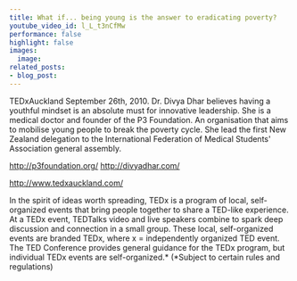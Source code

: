 ```yaml
---
title: What if... being young is the answer to eradicating poverty?
youtube_video_id: l_L_t3nCfMw
performance: false
highlight: false
images:
  image: 
related_posts:
- blog_post: 
---
```


TEDxAuckland September 26th, 2010.
Dr. Divya Dhar believes having a youthful mindset is an absolute must for innovative leadership. She is a medical doctor and founder of the P3 Foundation. An organisation that aims to mobilise young people to break the poverty cycle. She lead the first New Zealand delegation to the International Federation of Medical Students' Association general assembly.

http://p3foundation.org/   http://divyadhar.com/

http://www.tedxauckland.com/

In the spirit of ideas worth spreading, TEDx is a program of local, self-organized events that bring people together to share a TED-like experience. At a TEDx event, TEDTalks video and live speakers combine to spark deep discussion and connection in a small group. These local, self-organized events are branded TEDx, where x = independently organized TED event. The TED Conference provides general guidance for the TEDx program, but individual TEDx events are self-organized.* (*Subject to certain rules and regulations)
